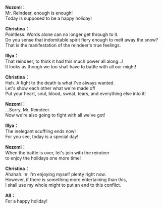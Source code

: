 # 

  
**Nozomi：**  
Mr. Reindeer, enough is enough!  
Today is supposed to be a happy holiday!  
  
**Christina：**  
Pointless. Words alone can no longer get through to it.  
Do you sense that indomitable spirit fiery enough to melt away the snow?  
That is the manifestation of the reindeer's true feelings.  
  
**Illya：**  
That reindeer, to think it had this much power all along...!  
It looks as though we too shall have to battle with all our might!  
  
**Christina：**  
Heh. A fight to the death is what I've always wanted.  
Let's show each other what we're made of!  
Put your heart, soul, blood, sweat, tears, and everything else into it!  
  
**Nozomi：**  
...Sorry, Mr. Reindeer.  
Now we're also going to fight with all we've got!  
  
**Illya：**  
The inelegant scuffling ends now!  
For you see, today is a special day!  
  
**Nozomi：**  
When the battle is over, let's join with the reindeer  
to enjoy the holidays one more time!  
  
**Christina：**  
Ahahah. ☆ I'm enjoying myself plenty right now.  
However, if there is something more entertaining than this,  
I shall use my whole might to put an end to this conflict.  
  
**All：**  
For a happy holiday!  
